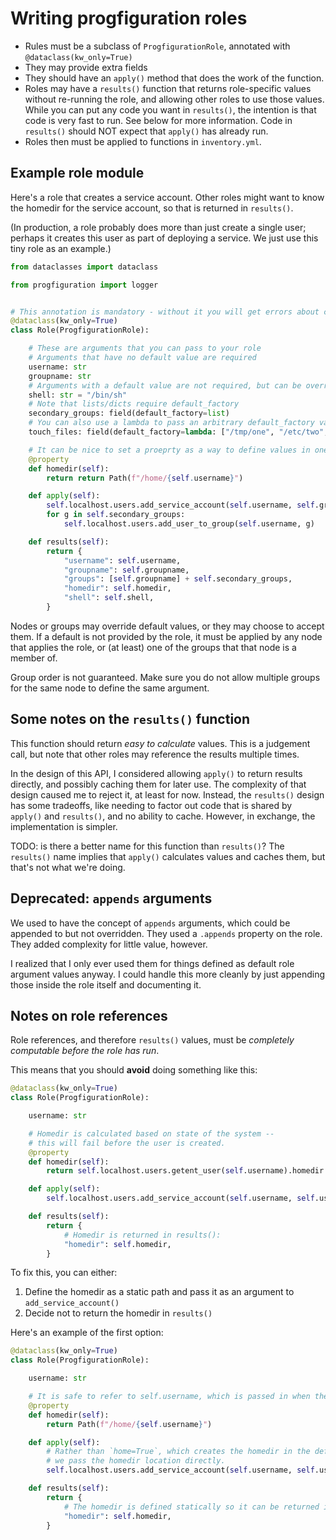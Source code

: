 # Writing progfiguration roles

* Rules must be a subclass of `ProgfigurationRole`, annotated with `@dataclass(kw_only=True)`
* They may provide extra fields
* They should have an `apply()` method that does the work of the function.
* Roles may have a `results()` function that returns role-specific values without re-running the role,
  and allowing other roles to use those values.
  While you can put any code you want in `results()`,
  the intention is that code is very fast to run.
  See below for more information.
  Code in `results()` should NOT expect that `apply()` has already run.
* Roles then must be applied to functions in `inventory.yml`.

## Example role module

Here's a role that creates a service account.
Other roles might want to know the homedir for the service account,
so that is returned in `results()`.

(In production, a role probably does more than just create a single user;
perhaps it creates this user as part of deploying a service.
We just use this tiny role as an example.)

```python
from dataclasses import dataclass

from progfiguration import logger


# This annotation is mandatory - without it you will get errors about class arguments
@dataclass(kw_only=True)
class Role(ProgfigurationRole):

    # These are arguments that you can pass to your role
    # Arguments that have no default value are required
    username: str
    groupname: str
    # Arguments with a default value are not required, but can be overridden
    shell: str = "/bin/sh"
    # Note that lists/dicts require default_factory
    secondary_groups: field(default_factory=list)
    # You can also use a lambda to pass an arbitrary default_factory value
    touch_files: field(default_factory=lambda: ["/tmp/one", "/etc/two", "/home/three"])

    # It can be nice to set a proeprty as a way to define values in one place
    @property
    def homedir(self):
        return return Path(f"/home/{self.username}")

    def apply(self):
        self.localhost.users.add_service_account(self.username, self.groupname, home=self.homedir, shell=self.shell)
        for g in self.secondary_groups:
            self.localhost.users.add_user_to_group(self.username, g)

    def results(self):
        return {
            "username": self.username,
            "groupname": self.groupname,
            "groups": [self.groupname] + self.secondary_groups,
            "homedir": self.homedir,
            "shell": self.shell,
        }
```

Nodes or groups may override default values, or they may choose to accept them.
If a default is not provided by the role,
it must be applied by any node that applies the role,
or (at least) one of the groups that that node is a member of.

Group order is not guaranteed.
Make sure you do not allow multiple groups for the same node to define the same argument.

## Some notes on the `results()` function

This function should return _easy to calculate_ values.
This is a judgement call, but note that other roles may reference the results multiple times.

In the design of this API, I considered allowing `apply()` to return results directly,
and possibly caching them for later use.
The complexity of that design caused me to reject it, at least for now.
Instead, the `results()` design has some tradeoffs,
like needing to factor out code that is shared by `apply()` and `results()`,
and no ability to cache.
However, in exchange, the implementation is simpler.

TODO: is there a better name for this function than `results()`?
The `results()` name implies that `apply()` calculates values and caches them,
but that's not what we're doing.

## Deprecated: `appends` arguments

We used to have the concept of `appends` arguments, which could be appended to but not overridden.
They used a `.appends` property on the role.
They added complexity for little value, however.

I realized that I only ever used them for things defined as default role argument values anyway.
I could handle this more cleanly by just appending those inside the role itself and documenting it.

## Notes on role references

Role references, and therefore `results()` values, must be
_completely computable before the role has run_.

This means that you should **avoid** doing something like this:

```python
@dataclass(kw_only=True)
class Role(ProgfigurationRole):

    username: str

    # Homedir is calculated based on state of the system --
    # this will fail before the user is created.
    @property
    def homedir(self):
        return self.localhost.users.getent_user(self.username).homedir

    def apply(self):
        self.localhost.users.add_service_account(self.username, self.username, home=True)

    def results(self):
        return {
            # Homedir is returned in results():
            "homedir": self.homedir,
        }
```

To fix this, you can either:

1. Define the homedir as a static path and pass it as an argument to `add_service_account()`
2. Decide not to return the homedir in `results()`

Here's an example of the first option:

```python
@dataclass(kw_only=True)
class Role(ProgfigurationRole):

    username: str

    # It is safe to refer to self.username, which is passed in when the Role class is instantiated
    @property
    def homedir(self):
        return Path(f"/home/{self.username}")

    def apply(self):
        # Rather than `home=True`, which creates the homedir in the default location,
        # we pass the homedir location directly.
        self.localhost.users.add_service_account(self.username, self.username, home=self.homedir)

    def results(self):
        return {
            # The homedir is defined statically so it can be returned in results()
            "homedir": self.homedir,
        }
```
